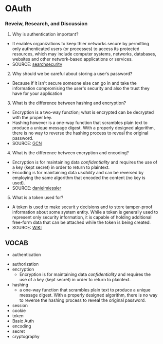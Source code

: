 # OAuth

### Reveiw, Research, and Discussion

1. Why is authentication important?
- It enables organizations to keep thier networks secure by permitting only authenticated users (or processes) to access its protected resources, which may include computer systems, networks, databases, websites and other network-based applications or services.
- SOURCE: [searchsecurity](https://searchsecurity.techtarget.com/definition/authentication#:~:text=Authentication%20is%20important%20because%20it,network%2Dbased%20applications%20or%20services.)
2. Why should we be careful about storing a user’s password?
- Because if it isn't secure someone else can go in and take the information compromising the user's security and also the trust they have for your application

3. What is the difference between hashing and encryption?
- Encryption is a two-way function; what is encrypted can be decrypted with the proper key.
- Hashing however is a one-way function that scrambles plain text to produce a unique message digest. With a properly designed algorithm, there is no way to reverse the hashing process to reveal the original password. 
- SOURCE: [GCN](https://gcn.com/articles/2013/12/02/hashing-vs-encryption.aspx#:~:text=Encryption%20is%20a%20two%2Dway,to%20reveal%20the%20original%20password.)

4. What is the difference between encryption and encoding?
- Encryption is for maintaining data *confidentiality* and requires the use of a key (kept secret) in order to return to plaintext.
- Encoding is for maintaining data *usability* and can be reversed by employing the same algorithm that encoded the content (no key is used).
- SOURCE: [danielmiessler](https://danielmiessler.com/study/encoding-encryption-hashing-obfuscation/#:~:text=Encoding%20is%20for%20maintaining%20data,order%20to%20return%20to%20plaintext.)

5. What is a token used for?
- A token is used to make securit y decisions and to store tamper-proof information about some system entity. While a token is generally used to represent only security information, it is capable of holding additional free-form data that can be attached while the token is being created.
- SOURCE: [WIKI](https://en.wikipedia.org/wiki/Access_token#:~:text=A%20token%20is%20used%20to,the%20token%20is%20being%20created.)

## VOCAB

* authentication
- authorization
- encryption
  - Encryption is for maintaining data *confidentiality* and requires the use of a key (kept secret) in order to return to plaintext.
- hashing
  - a one-way function that scrambles plain text to produce a unique message digest. With a properly designed algorithm, there is no way to reverse the hashing process to reveal the original password. 
- session
- cookie
- token
- Basic Auth
- encoding
- secret
- cryptography
